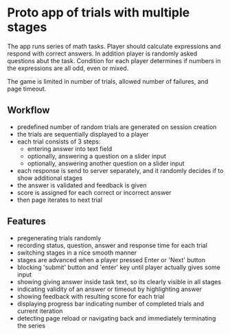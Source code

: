 # Proto app of trials with multiple stages

The app runs series of math tasks. Player should calculate expressions and respond with correct answers.
In addition player is randomly asked questions abut the task.
Condition for each player determines if numbers in the expressions are all odd, even or mixed.

The game is limited in number of trials, allowed number of failures, and page timeout.

## Workflow

- predefined number of random trials are generated on session creation
- the trials are sequentially displayed to a player
- each trial consists of 3 steps:
  - entering answer into text field
  - optionally, answering a question on a slider input
  - optionally, answering another question on a slider input
- each response is send to server separately, and it randomly decides if to show additional stages
- the answer is validated and feedback is given
- score is assigned for each correct or incorrect answer
- then page iterates to next trial

## Features

- pregenerating trials randomly
- recording status, question, answer and response time for each trial
- switching stages in a nice smooth manner
- stages are advanced when a player pressed Enter or 'Next' button
- blocking 'submit' button and 'enter' key until player actually gives some input
- showing giving answer inside task text, so its clearly visible in all stages
- indicating validity of an answer or timeout by highlighting answer
- showing feedback with resulting score for each trial
- displaying progress bar indicating number of completed trials and current iteration
- detecting page reload or navigating back and immediately terminating the series
